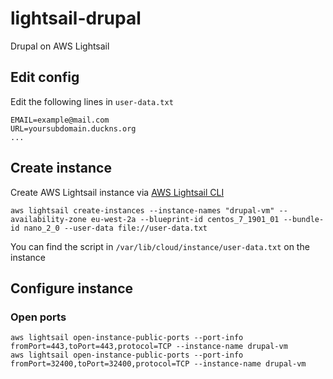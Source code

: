 # lightsail-drupal
Drupal on AWS Lightsail

## Edit config
Edit the following lines in `user-data.txt` 
```
EMAIL=example@mail.com
URL=yoursubdomain.duckns.org
...
```

## Create instance
Create AWS Lightsail instance via [AWS Lightsail CLI](https://docs.aws.amazon.com/cli/latest/reference/lightsail/index.html "AWS Lightsail CLI")
```
aws lightsail create-instances --instance-names "drupal-vm" --availability-zone eu-west-2a --blueprint-id centos_7_1901_01 --bundle-id nano_2_0 --user-data file://user-data.txt
```
You can find the script in `/var/lib/cloud/instance/user-data.txt` on the instance

## Configure instance
### Open ports
```
aws lightsail open-instance-public-ports --port-info fromPort=443,toPort=443,protocol=TCP --instance-name drupal-vm
aws lightsail open-instance-public-ports --port-info fromPort=32400,toPort=32400,protocol=TCP --instance-name drupal-vm
```
